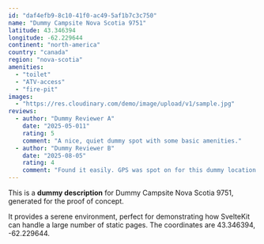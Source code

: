 ```yaml
---
id: "daf4efb9-8c10-41f0-ac49-5af1b7c3c750"
name: "Dummy Campsite Nova Scotia 9751"
latitude: 43.346394
longitude: -62.229644
continent: "north-america"
country: "canada"
region: "nova-scotia"
amenities:
  - "toilet"
  - "ATV-access"
  - "fire-pit"
images:
  - "https://res.cloudinary.com/demo/image/upload/v1/sample.jpg"
reviews:
  - author: "Dummy Reviewer A"
    date: "2025-05-011"
    rating: 5
    comment: "A nice, quiet dummy spot with some basic amenities."
  - author: "Dummy Reviewer B"
    date: "2025-08-05"
    rating: 4
    comment: "Found it easily. GPS was spot on for this dummy location."
---
```


This is a **dummy description** for Dummy Campsite Nova Scotia 9751, generated for the proof of concept.

It provides a serene environment, perfect for demonstrating how SvelteKit can handle a large number of static pages. The coordinates are 43.346394, -62.229644.
